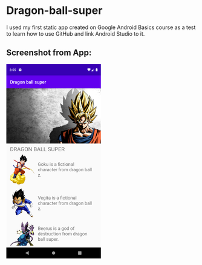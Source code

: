 # Dragon-ball-super

I used my first static app created on Google Android Basics course as a test to learn how to use GitHub and link Android Studio to it.

## Screenshot from App:

<img src="Screenshot/android.png" title="single screen" width="250">
